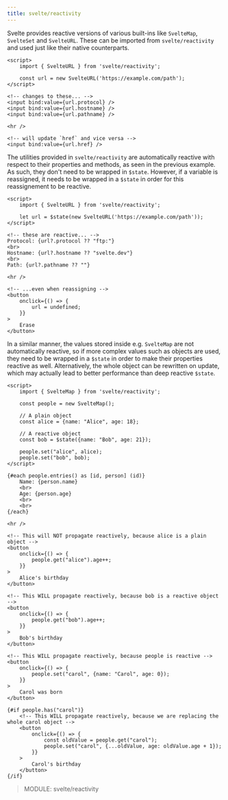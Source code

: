 ```yaml
---
title: svelte/reactivity
---
```


Svelte provides reactive versions of various built-ins like `SvelteMap`, `SvelteSet` and `SvelteURL`. These can be imported from `svelte/reactivity` and used just like their native counterparts.

```svelte
<script>
	import { SvelteURL } from 'svelte/reactivity';

	const url = new SvelteURL('https://example.com/path');
</script>

<!-- changes to these... -->
<input bind:value={url.protocol} />
<input bind:value={url.hostname} />
<input bind:value={url.pathname} />

<hr />

<!-- will update `href` and vice versa -->
<input bind:value={url.href} />
```

The utilities provided in `svelte/reactivity` are automatically reactive with respect to their properties and methods, as seen in the previous example. As such, they don't need to be wrapped in `$state`. However, if a variable is reassigned, it needs to be wrapped in a `$state` in order for this reassignement to be reactive.

```svelte
<script>
	import { SvelteURL } from 'svelte/reactivity';

	let url = $state(new SvelteURL('https://example.com/path'));
</script>

<!-- these are reactive... -->
Protocol: {url?.protocol ?? "ftp:"}
<br>
Hostname: {url?.hostname ?? "svelte.dev"}
<br>
Path: {url?.pathname ?? ""}

<hr />

<!-- ...even when reassigning -->
<button
	onclick={() => {
		url = undefined;
	}}
>
	Erase
</button>
```

In a similar manner, the values stored inside e.g. `SvelteMap` are not automatically reactive, so if more complex values such as objects are used, they need to be wrapped in a `$state` in order to make their properties reactive as well. Alternatively, the whole object can be rewritten on update, which may actually lead to better performance than deep reactive `$state`.

```svelte
<script>
	import { SvelteMap } from 'svelte/reactivity';

	const people = new SvelteMap();

	// A plain object
	const alice = {name: "Alice", age: 18};

	// A reactive object
	const bob = $state({name: "Bob", age: 21});

	people.set("alice", alice);
	people.set("bob", bob);
</script>

{#each people.entries() as [id, person] (id)}
	Name: {person.name}
	<br>
	Age: {person.age}
	<br>
	<br>
{/each}

<hr />

<!-- This will NOT propagate reactively, because alice is a plain object -->
<button
	onclick={() => {
		people.get("alice").age++;
	}}
>
	Alice's birthday
</button>

<!-- This WILL propagate reactively, because bob is a reactive object -->
<button
	onclick={() => {
		people.get("bob").age++;
	}}
>
	Bob's birthday
</button>

<!-- This WILL propagate reactively, because people is reactive -->
<button
	onclick={() => {
		people.set("carol", {name: "Carol", age: 0});
	}}
>
	Carol was born
</button>

{#if people.has("carol")}
	<!-- This WILL propagate reactively, because we are replacing the whole carol object -->
	<button
		onclick={() => {
			const oldValue = people.get("carol");
			people.set("carol", {...oldValue, age: oldValue.age + 1});
		}}
	>
		Carol's birthday
	</button>
{/if}
```

> MODULE: svelte/reactivity
